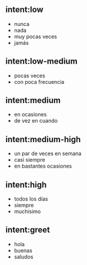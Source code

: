 ## intent:low
- nunca
- nada
- muy pocas veces
- jamás

## intent:low-medium
- pocas veces
- con poca frecuencia

## intent:medium
- en ocasiones
- de vez en cuando

## intent:medium-high
- un par de veces en semana
- casi siempre
- en bastantes ocasiones

## intent:high
- todos los días
- siempre
- muchísimo

## intent:greet
- hola
- buenas
- saludos
